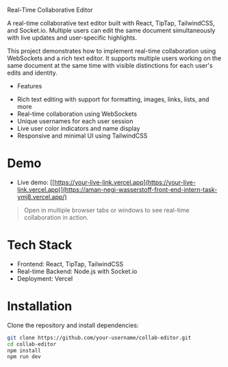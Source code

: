  Real-Time Collaborative Editor

A real-time collaborative text editor built with React, TipTap, TailwindCSS, and Socket.io. Multiple users can edit the same document simultaneously with live updates and user-specific highlights. 

This project demonstrates how to implement real-time collaboration using WebSockets and a rich text editor. It supports multiple users working on the same document at the same time with visible distinctions for each user's edits and identity.

* Features

- Rich text editing with support for formatting, images, links, lists, and more
- Real-time collaboration using WebSockets
- Unique usernames for each user session
- Live user color indicators and name display
- Responsive and minimal UI using TailwindCSS

# Demo

- Live demo: [[https://your-live-link.vercel.app](https://your-live-link.vercel.app)](https://aman-negi-wasserstoff-front-end-intern-task-ymj8.vercel.app/)

> Open in multiple browser tabs or windows to see real-time collaboration in action.

# Tech Stack

- Frontend: React, TipTap, TailwindCSS
- Real-time Backend: Node.js with Socket.io
- Deployment: Vercel

# Installation

Clone the repository and install dependencies:
```bash
git clone https://github.com/your-username/collab-editor.git
cd collab-editor
npm install
npm run dev
